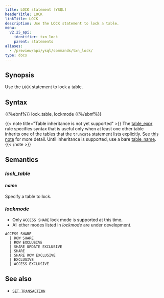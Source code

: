 ```yaml
---
title: LOCK statement [YSQL]
headerTitle: LOCK
linkTitle: LOCK
description: Use the LOCK statement to lock a table.
menu:
  v2.25_api:
    identifier: txn_lock
    parent: statements
aliases:
  - /preview/api/ysql/commands/txn_lock/
type: docs
---
```


## Synopsis

Use the `LOCK` statement to lock a table.

## Syntax

{{%ebnf%}}
  lock_table,
  lockmode
{{%/ebnf%}}

{{< note title="Table inheritance is not yet supported" >}}
The [table_expr](../../../syntax_resources/grammar_diagrams/#table-expr) rule specifies syntax that is useful only when at least one other table inherits one of the tables that the `truncate` statement lists explicitly. See [this note](../ddl_alter_table#table-expr-note) for more detail. Until inheritance is supported, use a bare [table_name](../../../syntax_resources/grammar_diagrams/#table-name).
{{< /note >}}

## Semantics

### *lock_table*

#### *name*

Specify a table to lock.

### *lockmode*

- Only `ACCESS SHARE` lock mode is supported at this time.
- All other modes listed in *lockmode* are under development.

```
ACCESS SHARE
  | ROW SHARE
  | ROW EXCLUSIVE
  | SHARE UPDATE EXCLUSIVE
  | SHARE
  | SHARE ROW EXCLUSIVE
  | EXCLUSIVE
  | ACCESS EXCLUSIVE
```

## See also

- [`SET TRANSACTION`](../txn_set)
